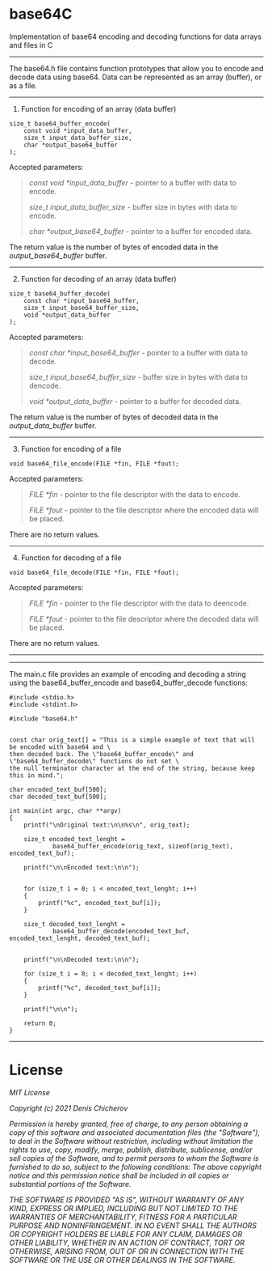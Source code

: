 # base64C
Implementation of base64 encoding and decoding functions for data arrays and files in C

___

The base64.h file contains function prototypes that allow you to encode and decode data using base64. Data can be represented as an array (buffer), or as a file.

___

1. Function for encoding of an array (data buffer)

```
size_t base64_buffer_encode(
    const void *input_data_buffer,
    size_t input_data_buffer_size,
    char *output_base64_buffer
);
```
Accepted parameters:
>_const void *input_data_buffer_ - pointer to a buffer with data to encode.
>
>_size_t input_data_buffer_size_ - buffer size in bytes with data to encode.
>
>_char *output_base64_buffer_ - pointer to a buffer for encoded data.

The return value is the number of bytes of encoded data in the _output_base64_buffer_ buffer.


___

2. Function for decoding of an array (data buffer)

```
size_t base64_buffer_decode(
    const char *input_base64_buffer,
    size_t input_base64_buffer_size,
    void *output_data_buffer
);
```
Accepted parameters:
>_const char *input_base64_buffer_ - pointer to a buffer with data to decode.
>
>_size_t input_base64_buffer_size_ - buffer size in bytes with data to dencode.
>
>_void *output_data_buffer_ - pointer to a buffer for decoded data.

The return value is the number of bytes of decoded data in the _output_data_buffer_ buffer.


___

3. Function for encoding of a file

```
void base64_file_encode(FILE *fin, FILE *fout);
```
Accepted parameters:
>_FILE *fin_ - pointer to the file descriptor with the data to encode.
>
>_FILE *fout_ - pointer to the file descriptor where the encoded data will be placed.

There are no return values.

___

4. Function for decoding of a file

```
void base64_file_decode(FILE *fin, FILE *fout);
```
Accepted parameters:
>_FILE *fin_ - pointer to the file descriptor with the data to deencode.
>
>_FILE *fout_ - pointer to the file descriptor where the decoded data will be placed.

There are no return values.

___
___
The main.c file provides an example of encoding and decoding a string using the base64_buffer_encode and base64_buffer_decode functions:

```
#include <stdio.h>
#include <stdint.h>

#include "base64.h"


const char orig_text[] = "This is a simple example of text that will be encoded with base64 and \
then decoded back. The \"base64_buffer_encode\" and \"base64_buffer_decode\" functions do not set \
the null terminator character at the end of the string, because keep this in mind.";

char encoded_text_buf[500];
char decoded_text_buf[500];

int main(int argc, char **argv)
{
	printf("\nOriginal text:\n\n%s\n", orig_text);

	size_t encoded_text_lenght =
            base64_buffer_encode(orig_text, sizeof(orig_text), encoded_text_buf);

	printf("\n\nEncoded text:\n\n");
	

	for (size_t i = 0; i < encoded_text_lenght; i++)
	{
		printf("%c", encoded_text_buf[i]);
	}

	size_t decoded_text_lenght =
            base64_buffer_decode(encoded_text_buf, encoded_text_lenght, decoded_text_buf);


	printf("\n\nDecoded text:\n\n");

	for (size_t i = 0; i < decoded_text_lenght; i++)
	{
		printf("%c", decoded_text_buf[i]);
	}

	printf("\n\n");
	
	return 0;
}
```

___

# License

*MIT License*

*Copyright (c) 2021 Denis Chicherov*

*Permission is hereby granted, free of charge, to any person obtaining a copy
of this software and associated documentation files (the "Software"), to deal
in the Software without restriction, including without limitation the rights
to use, copy, modify, merge, publish, distribute, sublicense, and/or sell
copies of the Software, and to permit persons to whom the Software is
furnished to do so, subject to the following conditions:
The above copyright notice and this permission notice shall be included in all
copies or substantial portions of the Software.*

*_THE SOFTWARE IS PROVIDED "AS IS", WITHOUT WARRANTY OF ANY KIND, EXPRESS OR
IMPLIED, INCLUDING BUT NOT LIMITED TO THE WARRANTIES OF MERCHANTABILITY,
FITNESS FOR A PARTICULAR PURPOSE AND NONINFRINGEMENT. IN NO EVENT SHALL THE
AUTHORS OR COPYRIGHT HOLDERS BE LIABLE FOR ANY CLAIM, DAMAGES OR OTHER
LIABILITY, WHETHER IN AN ACTION OF CONTRACT, TORT OR OTHERWISE, ARISING FROM,
OUT OF OR IN CONNECTION WITH THE SOFTWARE OR THE USE OR OTHER DEALINGS IN THE
SOFTWARE._*
